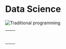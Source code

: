 # Data Science

![Traditional programming](Image/Traditional.png")
<table>
  <tr><td colspan=2><img href="Image/Traditional.png"></td></tr>
  <tr><td colspan=2><img href="Image/MachineLearning.png"></td></tr>
  <tr><td colspan=2><img href="Image/TrainTest.png"></td></tr>
  <tr><td colspan=2><img href="Image/Learning.png"></td></tr>
  <tr><td colspan=2><img href="Image/Accuracy.png"></td></tr>
  <tr><td><img href="Image/DataScience.png"></td><td><img href="Image/BusinessAnalytics.png"></td></tr>
  <tr><td colspan=2><img href="Image/AI.png"></td></tr>
</table>

